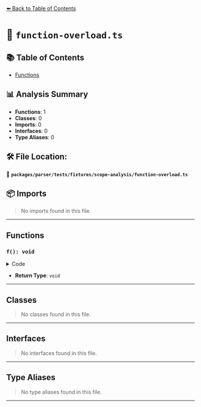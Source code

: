 [⬅️ Back to Table of Contents](../../../../../index.md)

# 📄 `function-overload.ts`

## 📚 Table of Contents

- [Functions](#functions)

## 📊 Analysis Summary

- **Functions**: 1
- **Classes**: 0
- **Imports**: 0
- **Interfaces**: 0
- **Type Aliases**: 0

## 🛠️ File Location:
📂 **`packages/parser/tests/fixtures/scope-analysis/function-overload.ts`**

## 📦 Imports

> No imports found in this file.


---

## Functions

### `f(): void`

<details><summary>Code</summary>

```ts
function f(): void;
```
</details>

- **Return Type**: `void`

---

## Classes

> No classes found in this file.


---

## Interfaces

> No interfaces found in this file.


---

## Type Aliases

> No type aliases found in this file.


---